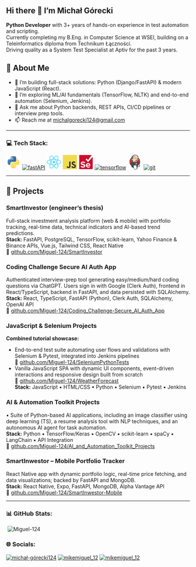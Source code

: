 ## Hi there 👋 I’m Michał Górecki
**Python Developer** with 3+ years of hands-on experience in test automation and scripting.  
Currently completing my B.Eng. in Computer Science at WSEI, building on a Teleinformatics diploma from Technikum Łączności.  
Driving quality as a System Test Specialist at Aptiv for the past 3 years.  

<!--
**Miguel-124/Miguel-124** is a ✨ _special_ ✨ repository because its `README.md` (this file) appears on your GitHub profile.

Here are some ideas to get you started:

- 🔭 I’m currently working on ...
- 🌱 I’m currently learning ...
- 👯 I’m looking to collaborate on ...
- 🤔 I’m looking for help with ...
- 💬 Ask me about ...
- 📫 How to reach me: ...
- 😄 Pronouns: ...
- ⚡ Fun fact: ...
-->
## 💫 About Me
- 🔭 I’m building full-stack solutions: Python (Django/FastAPI) & modern JavaScript (React).  
- 🌱 I’m exploring ML/AI fundamentals (TensorFlow, NLTK) and end-to-end automation (Selenium, Jenkins).  
- 💬 Ask me about Python backends, REST APIs, CI/CD pipelines or interview prep tools.  
- 📫 Reach me at michalgorecki124@gmail.com  

---

<h3 align="left">💻 Tech Stack:</h3>
<a href="https://www.python.org" target="_blank"><img src="https://raw.githubusercontent.com/devicons/devicon/master/icons/python/python-original.svg" alt="python" width="40" height="40"/></a>
<a href="https://fastapi.tiangolo.com" target="_blank"><img src="https://cdn.worldvectorlogo.com/logos/fastapi.svg" alt="fastAPI" width="40" height="40"/></a>
<a href="https://reactjs.org" target="_blank"><img src="https://raw.githubusercontent.com/devicons/devicon/master/icons/react/react-original.svg" alt="react" width="40" height="40"/></a>
<a href="https://developer.mozilla.org/en-US/docs/Web/JavaScript" target="_blank"><img src="https://raw.githubusercontent.com/devicons/devicon/master/icons/javascript/javascript-original.svg" alt="javascript" width="40" height="40"/></a>
<a href="https://www.selenium.dev" target="_blank"><img src="https://raw.githubusercontent.com/devicons/devicon/master/icons/selenium/selenium-original.svg" alt="selenium" width="40" height="40"/></a>
<a href="https://www.tensorflow.org" target="_blank"><img src="https://www.vectorlogo.zone/logos/tensorflow/tensorflow-icon.svg" alt="tensorflow" width="40" height="40"/></a>
<a href="https://www.jenkins.io" target="_blank"><img src="https://raw.githubusercontent.com/devicons/devicon/master/icons/jenkins/jenkins-original.svg" alt="jenkins" width="40" height="40"/></a>
<a href="https://git-scm.com" target="_blank"><img src="https://www.vectorlogo.zone/logos/git-scm/git-scm-icon.svg" alt="git" width="40" height="40"/></a>

---

## 🚀 Projects

### SmartInvestor (engineer’s thesis)  
Full-stack investment analysis platform (web & mobile) with portfolio tracking, real-time data, technical indicators and AI-based trend predictions.  
**Stack:** FastAPI, PostgreSQL, TensorFlow, scikit-learn, Yahoo Finance & Binance APIs, Vue.js, Tailwind CSS, React Native  
🔗 [github.com/Miguel-124/SmartInvestor](https://github.com/Miguel-124/SmartInvestor)

### Coding Challenge Secure AI Auth App
Authenticated interview-prep tool generating easy/medium/hard coding questions via ChatGPT. Users sign in with Google (Clerk Auth), frontend in React/TypeScript, backend in FastAPI, and data persisted with SQLAlchemy.  
**Stack:** React, TypeScript, FastAPI (Python), Clerk Auth, SQLAlchemy, OpenAI API  
🔗 [github.com/Miguel-124/Coding_Challenge-Secure_AI_Auth_App](https://github.com/Miguel-124/Coding_Challenge-Secure_AI_Auth_App)

### JavaScript & Selenium Projects  
**Combined tutorial showcase:**  
- End-to-end test suite automating user flows and validations with Selenium & Pytest, integrated into Jenkins pipelines  
🔗 [github.com/Miguel-124/SeleniumPythonTests](https://github.com/Miguel-124/SeleniumPythonTests )
- Vanilla JavaScript SPA with dynamic UI components, event-driven interactions and responsive design built from scratch  
🔗 [github.com/Miguel-124/WeatherForecast](https://github.com/Miguel-124/WeatherForecast)  
**Stack:** JavaScript ▪ HTML/CSS ▪ Python ▪ Selenium ▪ Pytest ▪ Jenkins

### AI & Automation Toolkit Projects
•	Suite of Python-based AI applications, including an image classifier using deep learning (TS), a resume analysis tool with NLP techniques, and an autonomous AI agent for task automation.   
**Stack:** Python ▪ TensorFlow/Keras ▪ OpenCV ▪ scikit-learn ▪ spaCy ▪ LangChain ▪ API Integration  
🔗 [github.com/Miguel-124/AI_and_Automation_Toolkit_Projects](https://github.com/Miguel-124/AI_and_Automation_Toolkit_Projects)


### SmartInwestor – Mobile Portfolio Tracker  
React Native app with dynamic portfolio logic, real-time price fetching, and data visualizations; backed by FastAPI and MongoDB.  
**Stack:** React Native, Expo, FastAPI, MongoDB, Alpha Vantage API  
🔗 [github.com/Miguel-124/SmartInwestor-Mobile](https://github.com/Miguel-124/SmartInwestor-Mobile)

---

<h3 align="left">📊 GitHub Stats:</h3>
<p>&nbsp;<img align="center" src="https://github-readme-stats.vercel.app/api/top-langs/?username=miguel-124&layout=compact&theme=vision-friendly-dark" alt="Miguel-124" /></p>

<h3 align="left">🌐 Socials:</h3>
<a href="https://www.linkedin.com/in/michał-górecki124/" target="blank"><img align="center" src="https://www.vectorlogo.zone/logos/linkedin/linkedin-ar21.svg" alt="michał-górecki124" height="100" width="200" /></a>    
<a href="https://instagram.com/mikemiguel_12" target="blank"><img align="center" src="https://www.vectorlogo.zone/logos/instagram/instagram-ar21.svg" alt="mikemiguel_12" height="100" width="200" /></a>    
<a href="https://www.facebook.com/profile.php?id=100004433439341" target="blank"><img align="center" src="https://www.vectorlogo.zone/logos/facebook/facebook-ar21.svg" alt="mikemiguel_12" height="100" width="200" /></a>


